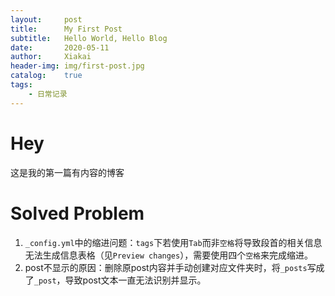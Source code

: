 ```yaml
---
layout:		post			
title:		My First Post		
subtitle:	Hello World, Hello Blog	
date:		2020-05-11		
author:		Xiakai
header-img:	img/first-post.jpg	
catalog:	true			
tags:					
    - 日常记录
---
```

# Hey 
这是我的第一篇有内容的博客
# Solved Problem
1. `_config.yml`中的缩进问题：`tags`下若使用`Tab`而非`空格`将导致段首的相关信息无法生成信息表格（见`Preview changes`），需要使用四个`空格`来完成缩进。
2. post不显示的原因：删除原post内容并手动创建对应文件夹时，将`_posts`写成了`_post`，导致post文本一直无法识别并显示。

